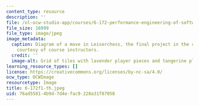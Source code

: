 ```yaml
---
content_type: resource
description: ''
file: /ol-ocw-studio-app/courses/6-172-performance-engineering-of-software-systems-fall-2018/76ad55814b9d7d4efac9228a31f87058_6-172f1-th.jpeg
file_size: 16999
file_type: image/jpeg
image_metadata:
  caption: Diagram of a move in Leiserchess, the final project in the course. Image
    courtesy of course instructors.
  credit: ''
  image-alt: Grid of tiles with lavender player pieces and tangerine player pieces.
learning_resource_types: []
license: https://creativecommons.org/licenses/by-nc-sa/4.0/
ocw_type: OCWImage
resourcetype: Image
title: 6-172f1-th.jpeg
uid: 76ad5581-4b9d-7d4e-fac9-228a31f87058
---
```

